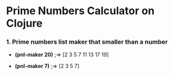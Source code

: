 # Prime Numbers Calculator on Clojure

### 1. Prime numbers list maker that smaller than a number
* **(pnl-maker 20)**  ;=> [2 3 5 7 11 13 17 19]
 
* **(pnl-maker 7)** ;=> [2 3 5 7]

